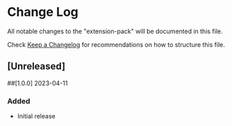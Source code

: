# Change Log

All notable changes to the "extension-pack" will be documented in this file.

Check [Keep a Changelog](https://keepachangelog.com/en/1.0.0/) for recommendations on how to structure this file.

## [Unreleased]

##[1.0.0] 2023-04-11

### Added

- Initial release